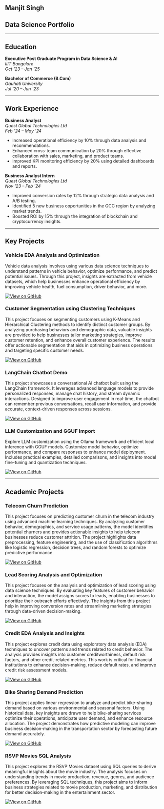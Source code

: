 ## Manjit Singh

## Data Science Portfolio



----------------------------------------------------------------------------------------------------------------------------------------------------------------------------



## Education

**Executive Post Graduate Program in Data Science & AI**  
*IIIT Bangalore*  
*Oct '23 – Jan '25*

**Bachelor of Commerce (B.Com)**  
*Gauhati University*  
*Jul '20 – Jun '23*



----------------------------------------------------------------------------------------------------------------------------------------------------------------------------



## Work Experience

**Business Analyst**  
*Quest Global Technologies Ltd*  
*Feb '24 – May '24*  
-  Increased operational efficiency by 10% through data analysis and recommendations.
-  Enhanced cross-team communication by 20% through effective collaboration with sales, marketing, and product teams.
-  Improved KPI monitoring efficiency by 20% using detailed dashboards and reports.


**Business Analyst Intern**  
*Quest Global Technologies Ltd*  
*Nov '23 – Feb '24*  
-  Improved conversion rates by 12% through strategic data analysis and A/B testing.
-  Identified 5 new business opportunities in the GCC region by analyzing market trends.
-  Boosted ROI by 15% through the integration of blockchain and cryptocurrency insights.


  
----------------------------------------------------------------------------------------------------------------------------------------------------------------------------



## Key Projects


### Vehicle EDA Analysis and Optimization

Vehicle data analysis involves using various data science techniques to understand patterns in vehicle behavior, optimize performance, and predict potential issues. Through this project, insights are extracted from vehicle datasets, which help businesses enhance operational efficiency by improving vehicle health, fuel consumption, driver behavior, and more.

[![View on GitHub](https://img.shields.io/badge/GitHub-View_on_GitHub-blue?logo=GitHub)](https://github.com/ManjitSingh2003/Vehicle_EDA_Analysis)


### Customer Segmentation using Clustering Techniques

This project focuses on segmenting customers using K-Means and Hierarchical Clustering methods to identify distinct customer groups. By analyzing purchasing behaviors and demographic data, valuable insights are provided to help businesses tailor marketing strategies, improve customer retention, and enhance overall customer experience. The results offer actionable segmentation that aids in optimizing business operations and targeting specific customer needs.

[![View on GitHub](https://img.shields.io/badge/GitHub-View_on_GitHub-blue?logo=GitHub)](https://github.com/ManjitSingh2003/customer-segmentation-clustering)


### LangChain Chatbot Demo

This project showcases a conversational AI chatbot built using the LangChain framework. It leverages advanced language models to provide personalized responses, manage chat history, and stream dynamic interactions. Designed to improve user engagement in real-time, the chatbot can remember previous conversations, recall user information, and provide accurate, context-driven responses across sessions.

[![View on GitHub](https://img.shields.io/badge/GitHub-View_on_GitHub-blue?logo=GitHub)](https://github.com/ManjitSingh2003/langchain-chatbot-demo)


### LLM Customization and GGUF Import

Explore LLM customization using the Ollama framework and efficient local inference with GGUF models. Customize model behavior, optimize performance, and compare responses to enhance model deployment. Includes practical examples, detailed comparisons, and insights into model fine-tuning and quantization techniques.

[![View on GitHub](https://img.shields.io/badge/GitHub-View_on_GitHub-blue?logo=GitHub)](https://github.com/ManjitSingh2003/Llama3-GGUF-Customization-Ollama)



----------------------------------------------------------------------------------------------------------------------------------------------------------------------------



## Academic Projects


### Telecom Churn Prediction

This project focuses on predicting customer churn in the telecom industry using advanced machine learning techniques. By analyzing customer behavior, demographics, and service usage patterns, the model identifies potential churners and provides actionable insights to help telecom businesses reduce customer attrition. The project highlights data preprocessing, feature engineering, and the use of classification algorithms like logistic regression, decision trees, and random forests to optimize predictive performance.

[![View on GitHub](https://img.shields.io/badge/GitHub-View_on_GitHub-blue?logo=GitHub)](https://github.com/ManjitSingh2003/Telecom-Churn-Prediction)


### Lead Scoring Analysis and Optimization

This project focuses on the analysis and optimization of lead scoring using data science techniques. By evaluating key features of customer behavior and interaction, the model assigns scores to leads, enabling businesses to prioritize their outreach efforts effectively. The insights from this project help in improving conversion rates and streamlining marketing strategies through data-driven decision-making.

[![View on GitHub](https://img.shields.io/badge/GitHub-View_on_GitHub-blue?logo=GitHub)](https://github.com/ManjitSingh2003/Lead-Scoring)


### Credit EDA Analysis and Insights

This project explores credit data using exploratory data analysis (EDA) techniques to uncover patterns and trends related to credit behavior. The analysis provides insights into customer creditworthiness, default risk factors, and other credit-related metrics. This work is critical for financial institutions to enhance decision-making, reduce default rates, and improve credit risk assessment models.

[![View on GitHub](https://img.shields.io/badge/GitHub-View_on_GitHub-blue?logo=GitHub)](https://github.com/ManjitSingh2003/Credit-EDA-Analysis)


### Bike Sharing Demand Prediction

This project applies linear regression to analyze and predict bike-sharing demand based on various environmental and seasonal factors. Using historical data, key insights are drawn to help bike-sharing services optimize their operations, anticipate user demand, and enhance resource allocation. The project demonstrates how predictive modeling can improve business decision-making in the transportation sector by forecasting future demand accurately.

[![View on GitHub](https://img.shields.io/badge/GitHub-View_on_GitHub-blue?logo=GitHub)](https://github.com/ManjitSingh2003/bike-sharing-linear-regression)


### RSVP Movies SQL Analysis

This project explores the RSVP Movies dataset using SQL queries to derive meaningful insights about the movie industry. The analysis focuses on understanding trends in movie production, revenue, genres, and audience preferences. By leveraging SQL techniques, this project aims to inform business strategies related to movie production, marketing, and distribution for better decision-making in the entertainment sector.

[![View on GitHub](https://img.shields.io/badge/GitHub-View_on_GitHub-blue?logo=GitHub)](https://github.com/ManjitSingh2003/RSVP_Movies_SQL_Analysis)
